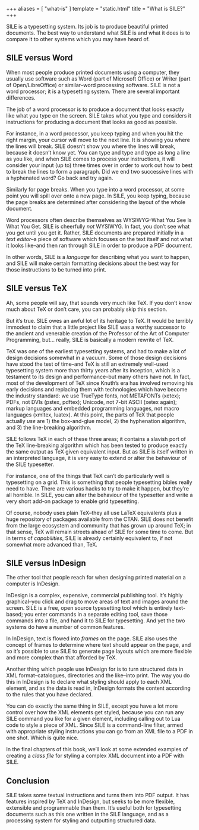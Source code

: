 +++
aliases = [ "what-is" ]
template = "static.html"
title = "What is SILE?"
+++

SILE is a typesetting system.
Its job is to produce beautiful printed documents.
The best way to understand what SILE is and what it does is to compare it to other systems which you may have heard of.

## SILE versus Word

When most people produce printed documents using a computer, they usually use software such as Word (part of Microsoft Office) or Writer (part of Open/LibreOffice) or similar–word processing software.
SILE is not a word processor; it is a typesetting system.
There are several important differences.

The job of a word processor is to produce a document that looks exactly like what you type on the screen.
SILE takes what you type and considers it instructions for producing a document that looks as good as possible.

For instance, in a word processor, you keep typing and when you hit the right margin, your cursor will move to the next line.
It is showing you where the lines will break. SILE doesn’t show you where the lines will break, because it doesn’t know yet.
You can type and type and type as long a line as you like, and when SILE comes to process your instructions, it will consider your input (up to) three times over in order to work out how to best to break the lines to form a paragraph.
Did we end two successive lines with a hyphenated word? Go back and try again.

Similarly for page breaks.
When you type into a word processor, at some point you will spill over onto a new page.
In SILE, you keep typing, because the page breaks are determined after considering the layout of the whole document.

Word processors often describe themselves as WYSIWYG–What You See Is What You Get.
SILE is cheerfully *not* WYSIWYG.
In fact, you don’t see what you get until you get it.
Rather, SILE documents are prepared initially in a *text editor*–a piece of software which focuses on the text itself and not what it looks like–and then ran through SILE in order to produce a PDF document.

In other words, SILE is a *language* for describing what you want to happen, and SILE will make certain formatting decisions about the best way for those instructions to be turned into print.

## SILE versus TeX

Ah, some people will say, that sounds very much like TeX.
If you don’t know much about TeX or don’t care, you can probably skip this section.

But it’s true.
SILE owes an awful lot of its heritage to TeX.
It would be terribly immodest to claim that a little project like SILE was a worthy successor to the ancient and venerable creation of the Professor of the Art of Computer Programming, but… really, SILE is basically a modern rewrite of TeX.

TeX was one of the earliest typesetting systems, and had to make a lot of design decisions somewhat in a vacuum.
Some of those design decisions have stood the test of time–and TeX is still an extremely well-used typesetting system more than thirty years after its inception, which is a testament to its design and performance–but many others have not.
In fact, most of the development of TeX since Knuth’s era has involved removing his early decisions and replacing them with technologies which have become the industry standard:
we use TrueType fonts, not METAFONTs (xetex);
PDFs, not DVIs (pstex, pdftex);
Unicode, not 7-bit ASCII (xetex again);
markup languages and embedded programming languages, not macro languages (xmltex, luatex).
At this point, the parts of TeX that people actually _use_ are 1) the box-and-glue model, 2) the hyphenation algorithm, and 3) the line-breaking algorithm.

SILE follows TeX in each of these three areas; it contains a slavish port of the TeX line-breaking algorithm which has been tested to produce exactly the same output as TeX given equivalent input.
But as SILE is itself written in an interpreted language, it is very easy to extend or alter the behaviour of the SILE typesetter.

For instance, one of the things that TeX can’t do particularly well is typesetting on a grid.
This is something that people typesetting bibles really need to have.
There are various hacks to try to make it happen, but they’re all horrible.
In SILE, you can alter the behaviour of the typesetter and write a very short add-on package to enable grid typesetting.

Of course, nobody uses plain TeX–they all use LaTeX equivalents plus a huge repository of packages available from the CTAN.
SILE does not benefit from the large ecosystem and community that has grown up around TeX; in that sense, TeX will remain streets ahead of SILE for some time to come.
But in terms of *capabilities*, SILE is already certainly equivalent to, if not somewhat more advanced than, TeX.

## SILE versus InDesign

The other tool that people reach for when designing printed material on a computer is InDesign.

InDesign is a complex, expensive, commercial publishing tool.
It’s highly graphical–you click and drag to move areas of text and images around the screen.
SILE is a free, open source typesetting tool which is entirely text-based; you enter commands in a separate editing tool, save those commands into a file, and hand it to SILE for typesetting.
And yet the two systems do have a number of common features.

In InDesign, text is flowed into *frames* on the page.
SILE also uses the concept of frames to determine where text should appear on the page, and so it’s possible to use SILE to generate page layouts which are more flexible and more complex than that afforded by TeX.

Another thing which people use InDesign for is to turn structured data in XML format–catalogues, directories and the like–into print.
The way you do this in InDesign is to declare what styling should apply to each XML element, and as the data is read in, InDesign formats the content according to the rules that you have declared.

You can do exactly the same thing in SILE, except you have a lot more control over how the XML elements get styled, because you can run any SILE command you like for a given element, including calling out to Lua code to style a piece of XML.
Since SILE is a command-line filter, armed with appropriate styling instructions you can go from an XML file to a PDF in one shot.
Which is quite nice.

In the final chapters of this book, we’ll look at some extended examples of creating a *class file* for styling a complex XML document into a PDF with SILE.

## Conclusion

SILE takes some textual instructions and turns them into PDF output.
It has features inspired by TeX and InDesign, but seeks to be more flexible, extensible and programmable than them.
It’s useful both for typesetting documents such as this one written in the SILE language, and as a processing system for styling and outputting structured data.
